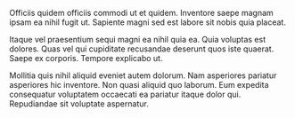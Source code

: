 Officiis quidem officiis commodi ut et quidem. Inventore saepe magnam ipsam ea nihil fugit ut. Sapiente magni sed est labore sit nobis quia placeat.
 Itaque vel praesentium sequi magni ea nihil quia ea. Quia voluptas est dolores. Quas vel qui cupiditate recusandae deserunt quos iste quaerat. Saepe ex corporis. Tempore explicabo ut.
 Mollitia quis nihil aliquid eveniet autem dolorum. Nam asperiores pariatur asperiores hic inventore. Non quasi aliquid quo laborum. Eum expedita consequatur voluptatem occaecati ea pariatur itaque dolor qui. Repudiandae sit voluptate aspernatur.
